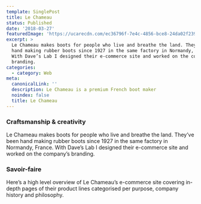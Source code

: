 ```yaml
---
template: SinglePost
title: Le Chameau
status: Published
date: '2018-03-27'
featuredImage: 'https://ucarecdn.com/ec36796f-7e4c-4856-bce8-24da02f239b4/'
excerpt: >
  Le Chameau makes boots for people who live and breathe the land. They’ve been
  hand making rubber boots since 1927 in the same factory in Normandy, France.
  With Dave’s Lab I designed their e-commerce site and worked on the company’s
  branding.
categories:
  - category: Web
meta:
  canonicalLink: ''
  description: Le Chameau is a premium French boot maker
  noindex: false
  title: Le Chameau
---
```

### Craftsmanship & creativity

Le Chameau makes boots for people who live and breathe the land. They’ve been hand making rubber boots since 1927 in the same factory in Normandy, France. With Dave’s Lab I designed their e-commerce site and worked on the company’s branding.

### Savoir-faire

Here’s a high level overview of Le Chameau’s e-commerce site covering in-depth pages of their product lines categorised per purpose, company history and philosophy.
